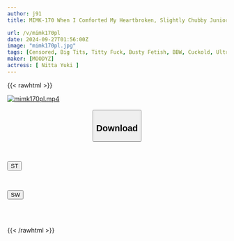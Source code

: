 ```yaml
---
author: j91
title: MIMK-170 When I Comforted My Heartbroken, Slightly Chubby Junior With An Estimated K Cup, She Forced Me Into A Physical Relationship!? ~The Two Of Us Sneak Out Of A Company Trip... And Have Some Serious Cheating Sex At A Private Hot Spring~ Original Work By Futaworks Sales, Over 68,000 Copies Live-action Adaptation

url: /v/mimk170pl
date: 2024-09-27T01:56:00Z
image: "mimk170pl.jpg"
tags: [Censored, Big Tits, Titty Fuck, Busty Fetish, BBW, Cuckold, Ultra-Huge Tits, Original Collaboration	]
maker: [MOODYZ]
actress: [ Nitta Yuki ]
---
```



{{< rawhtml >}}

<div class="video" data-videoid="WgVY8kVwbatrPM">
    <a href="javascript:;">
        <img src="/v/mimk170pl/mimk170pl.jpg" width="WIDTH" height="HEIGHT" alt="mimk170pl.mp4" loading="lazy">
    </a>
</div>

<script type="text/javascript" src="https://j91.asia/asset/on-demand-st.js"></script>

<br>
  <link rel="stylesheet" href="https://j91.asia/asset/bs5.css">
  
  <center>
  <button class="btn btn-primary" type="button" data-bs-toggle="collapse" data-bs-target=".multi-collapse" aria-expanded="false" aria-controls="multiCollapseExample1 multiCollapseExample2"><h2>Download</h2></button></center>
</p>
<div class="row">
  <div class="col">
    <div class="collapse multi-collapse" id="multiCollapseExample1">
      <div class="card card-body">
	      	      <br>
<div class="buttons">  
<p><a href="/v/mimk170pl/st.html" target="_blank"><button class="btn-hover color-3"><i class="fa fa-download"></i> ST</button></a></p></div>
    </div>
  </div>
</div>
  <div class="col">
    <div class="collapse multi-collapse" id="multiCollapseExample2">
      <div class="card card-body">
	      <br>
<div class="buttons">
<p><a href="/v/mimk170pl/sw.html" target="_blank"><button class="btn-hover color-2"><i class="fa fa-download"></i> SW</button></a></p></div>
<br><br>
      </div>
    </div>
  </div>
</div>

{{< /rawhtml >}}